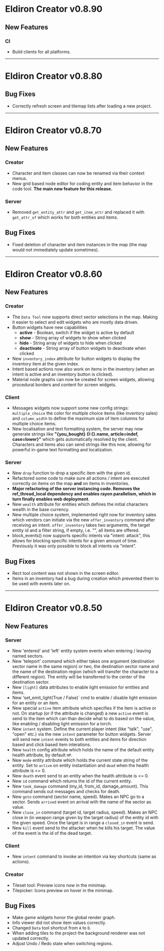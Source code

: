 # Eldiron Creator v0.8.90

## New Features

### CI

- Build clients for all platforms.

---

# Eldiron Creator v0.8.80

## Bug Fixes

- Correctly refresh screen and tilemap lists after loading a new project.

---

# Eldiron Creator v0.8.70

## New Features

### Creator

- Character and item classes can now be renamed via their context menus.
- New grid based node editor for coding entity and item behavior in the code tool. **The main new feature for this release.**

### Server

- Removed `get_entity_attr` and `get_item_attr` and replaced it with `get_attr_of` which works for both entities and items.

## Bug Fixes

- Fixed deletion of character and item instances in the map (the map would not immediately update sometimes).

---

# Eldiron Creator v0.8.60

## New Features

### Creator

- The `Data Tool` now supports direct sector selections in the map. Making it easier to select and edit widgets who are mostly data driven.
- Button widgets have new capabilities
  - **active** - Boolean, switch if the widget is active by default
  - **show** - String array of widgets to show when clicked
  - **hide** - String array of widgets to hide when clicked
  - **deactivate** - String array of button widgets to deactivate when clicked
- New `inventory_index` attribute for button widgets to display the inventory item at the given index.
- Intent based actions now also work on items in the inventory (when an intent is active and an inventory button is clicked).
- Material node graphs can now be created for screen widgets, allowing procedural borders and content for screen widgets.

### Client

- Messages widgets now support some new config strings: `multiple_choice` the color for multiple choice items (like inventory sales) and `column_width` to define the maximum size of item columns for multiple choice items.
- New localisation and text formatting system, the server may now generate strings like **"{you_bought} {I:{}.name, article=indef, case=lower}"** which gets automatically resolved by the client. Characters and items also can send strings like this now, allowing for powerful in-game text formatting and localization.

### Server

- New `drop` function to drop a specific item with the given id.
- Refactored some code to make sure all actions / intent are executed correctly on items on the map **and** on items in inventories.
- **Major refactoring of the server instancing code. Removes the ref_thread_local dependency and enables rayon parallelism, which in turn finally enables web deployment**.
- New `wealth` attribute for entities which defines the initial characters wealth in the base currency.
- New multiple choice system, implemented right now for inventory sales which vendors can initiate via the new `offer_inventory` command after receiving an intent. `offer_inventory` takes two arguments, the target entity id and a filter string, if empty, i.e. "", all items are offered.
- block_events() now supports specific intents via "intent: attack", this allows for blocking specific intents for a given amount of time. Previously it was only possible to block all intents via "intent".

## Bug Fixes

- Rect tool content was not shown in the screen editor.
- Items in an inventory had a bug during creation which prevented them to be used with events later on.

---

# Eldiron Creator v0.8.50

## New Features

### Server

- New 'entered' and 'left' entity system events when entering / leaving named sectors.
- New 'teleport' command which either takes one argument (destination sector name in the same region) or two, the destination sector name and the name of the destination region (which will transfer the character to a different region). The entity will be transferred to the center of the destination sector.
- New `[light]` data attributes to enable light emission for entities and items.
- New 'set_emit_light(True / False)` cmd to enable / disable light emission for an entity or an item.
- New special `active` item attribute which specifies if the item is active or not. On startup (or if the attribute is changed) a new `active` event is send to the item which can than decide what to do based on the value, like enabling / disabling light emission for a torch.
- New `intent` system. Define the current player intent (like "talk", "use", "open" etc.) via the new `intent` parameter for button widgets. Server will send new `intent` events to both entities and items for direction based and click based item interations.
- New `health` config attribute which holds the name of the default entity health attribute, by default `HP`.
- New `mode` entity attribute which holds the current state string of the entity. Set to `active` on entity instantiation and `dead` when the health attribute is <= 0.
- New `death` event send to an entity when the health attribute is <= 0.
- New `id` command which returns the id of the current entity.
- New `took_damage` command (my_id, from_id, damage_amount). This command sends out messages and checks for death.
- New `goto` command (sector name, speed). Makes an NPC go to a sector. Sends `arrived` event on arrival with the name of the sector as value.
- New  `close_in` command (target id, target radius, speed). Makes an NPC close in (in weapon range given by the target radius) of the entity id with the given speed. Once the target is in range a `closed_in` event is send.
- New `kill` event send to the attacker when he kills his target. The value of the event is the id of the dead target.

### Client

- New `intent` command to invoke an intention via key shortcuts (same as actions).

### Creator

- Tileset tool: Preview icons now in the minimap.
- Tilepicker: Icons preview on hover in the minimap.

## Bug Fixes

- Make game widgets honor the global render graph.
- Info viewer did not show item values correctly.
- Changed `Data` tool shortcut from `A` to `D`.
- When adding tiles to the project the background renderer was not updated correctly.
- Adjust Undo / Redo state when switching regions.
